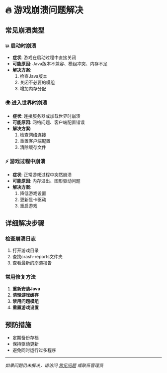 # 🔥 游戏崩溃问题解决

## 常见崩溃类型

### 💥 启动时崩溃
- **症状**: 游戏在启动过程中直接关闭
- **可能原因**: Java版本不兼容、模组冲突、内存不足
- **解决方案**: 
  1. 检查Java版本
  2. 关闭不必要的模组
  3. 增加内存分配

### 🌍 进入世界时崩溃
- **症状**: 连接服务器或加载世界时崩溃
- **可能原因**: 网络问题、客户端配置错误
- **解决方案**:
  1. 检查网络连接
  2. 重置客户端配置
  3. 清除缓存文件

### ⚡ 游戏过程中崩溃
- **症状**: 正常游戏过程中突然崩溃
- **可能原因**: 内存溢出、图形驱动问题
- **解决方案**:
  1. 降低游戏设置
  2. 更新显卡驱动
  3. 重启游戏

## 详细解决步骤

### 检查崩溃日志
1. 打开游戏目录
2. 查找crash-reports文件夹
3. 查看最新的崩溃报告

### 常用修复方法
1. **重新安装Java**
2. **清理游戏缓存**
3. **禁用问题模组**
4. **重置游戏设置**

## 预防措施
- 定期备份存档
- 保持驱动更新
- 避免同时运行过多程序

---
*如果问题仍未解决，请访问 [常见问题](/faq/) 或联系管理员* 
